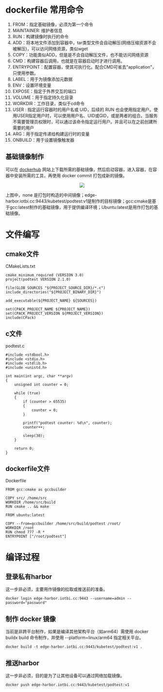# dockerfile 常用命令

1. FROM：指定基础镜像，必须为第一个命令
2. MAINTAINER: 维护者信息
3. RUN：构建镜像时执行的命令
4. ADD：将本地文件添加到容器中，tar类型文件会自动解压(网络压缩资源不会被解压)，可以访问网络资源，类似wget
5. COPY：功能类似ADD，但是是不会自动解压文件，也不能访问网络资源
6. CMD：构建容器后调用，也就是在容器启动时才进行调用。
7. ENTRYPOINT：配置容器，使其可执行化。配合CMD可省去"application"，只使用参数。
8. LABEL：用于为镜像添加元数据
9. ENV：设置环境变量
10. EXPOSE：指定于外界交互的端口
11. VOLUME：用于指定持久化目录
12. WORKDIR：工作目录，类似于cd命令
13. USER : 指定运行容器时的用户名或 UID，后续的 RUN 也会使用指定用户。使用USER指定用户时，可以使用用户名、UID或GID，或是两者的组合。当服务不需要管理员权限时，可以通过该命令指定运行用户。并且可以在之前创建所需要的用户
14. ARG：用于指定传递给构建运行时的变量
15. ONBUILD：用于设置镜像触发器


## 基础镜像制作

可以在 [dockerhub](https://hub.docker.com/) 网站上下载所需的基础镜像，然后启动容器，进入容器，在容器中安装所需的工具，再使用
docker commit 打包成新的镜像。

<div align="center"><img src="https://github.com/laneston/Pictures/blob/master/Post-dockerfile/dockerImg.png"></div>

上图中，none 是打包时构造的中间镜像；edge-harbor.iotbi.cc:9443/kubetest/podtest:v1是制作的目标镜像；gcc:cmake是基于gcc:latest制作的基础镜像，用于提供编译环境；Ubuntu:latest是用作打包的基础镜像。


# 文件编写

## cmake文件

CMakeLists.txt
```
cmake_minimum_required (VERSION 3.0)
project(podtest VERSION 2.1.0)

file(GLOB SOURCES "${PROJECT_SOURCE_DIR}/*.c")
include_directories("${PROJECT_BINARY_DIR}")

add_executable(${PROJECT_NAME} ${SOURCES})

set(CPACK_PROJECT_NAME ${PROJECT_NAME})
set(CPACK_PROJECT_VERSION ${PROJECT_VERSION})
include(CPack)
```

## c文件
podtest.c
```
#include <stdbool.h>
#include <stdio.h>
#include <stdlib.h>
#include <unistd.h>

int main(int argc, char **argv)
{
    unsigned int counter = 0;

    while (true)
    {
        if (counter > 65535)
        {
            counter = 0;
        }

        printf("podtest counter: %d\n", counter);
        counter++;

        sleep(30);
    }

    return 0;
}

```

## dockerfile文件

Dockerfile
```
FROM gcc:cmake as gccbuilder

COPY src/ /home/src
WORKDIR /home/src/build
RUN cmake .. && make

FROM ubuntu:latest

COPY --from=gccbuilder /home/src/build/podtest /root/
WORKDIR /root
RUN chmod 777 -R *
ENTRYPOINT ["/root/podtest"]
```

# 编译过程


## 登录私有harbor

这一步非必须，主要用作镜像的拉取或推送前的准备。

```
docker login edge-harbor.iotbi.cc:9443 --username=admin --password="password"
```

## 制作 docker 镜像

当前是非跨平台制作，如果是编译其他架构平台（如arm64）需使用 docker buildx build 命令制作，并使用
--platform=linux/arm64 指定相关平台。

```
docker build -t edge-harbor.iotbi.cc:9443/kubetest/podtest:v1 .
```


## 推送harbor

这一步非必须，目的是为了让其他设备可以通过网络加载镜像。

```
docker push edge-harbor.iotbi.cc:9443/kubetest/podtest:v1
```